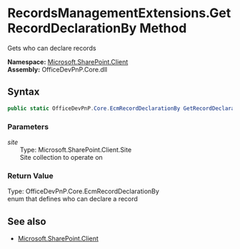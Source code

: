 # RecordsManagementExtensions.GetRecordDeclarationBy Method  
Gets who can declare records  

**Namespace:** [Microsoft.SharePoint.Client](Microsoft.SharePoint.Client.md)  
**Assembly:** OfficeDevPnP.Core.dll  
## Syntax
```C#
public static OfficeDevPnP.Core.EcmRecordDeclarationBy GetRecordDeclarationBy(Site site)
```
### Parameters
*site*  
&emsp;&emsp;Type: Microsoft.SharePoint.Client.Site  
&emsp;&emsp;Site collection to operate on  
  
### Return Value
Type: OfficeDevPnP.Core.EcmRecordDeclarationBy  
 enum that defines who can declare a record

## See also
- [Microsoft.SharePoint.Client](Microsoft.SharePoint.Client.md)

